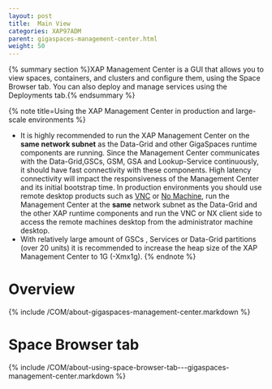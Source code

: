 ```yaml
---
layout: post
title:  Main View
categories: XAP97ADM
parent: gigaspaces-management-center.html
weight: 50
---
```


{% summary section %}XAP Management Center is a GUI that allows you to view spaces, containers, and clusters and configure them, using the Space Browser tab. You can also deploy and manage services using the Deployments tab.{% endsummary %}

{% note title=Using the XAP Management Center in production and large-scale environments %}

- It is highly recommended to run the XAP Management Center on the **same network subnet** as the Data-Grid and other GigaSpaces runtime components are running. Since the Management Center communicates with the Data-Grid,GSCs, GSM, GSA and Lookup-Service continuously, it should have fast connectivity with these components. High latency connectivity will impact the responsiveness of the  Management Center and its initial bootstrap time. In production environments you should use remote desktop products such as [VNC](http://www.realvnc.com/products/free/4.1/index.html) or [No Machine](http://www.nomachine.com), run the  Management Center at the **same** network subnet as the Data-Grid and the other XAP runtime components and run the VNC or NX client side to access the remote machines desktop from the administrator machine desktop.
- With relatively large amount of GSCs , Services or Data-Grid partitions (over 20 units) it is recommended to increase the heap size of the XAP Management Center to 1G (-Xmx1g).
{% endnote %}

# Overview

{% include /COM/about-gigaspaces-management-center.markdown %}


# Space Browser tab

{% include /COM/about-using-space-browser-tab---gigaspaces-management-center.markdown %}


